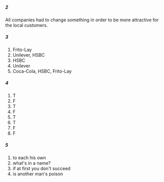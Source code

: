 ##### 2
All companies had to change something in order to be more attractive for the local customers.

##### 3
1. Frito-Lay
2. Unilever, HSBC
3. HSBC
4. Unilever
5. Coca-Cola, HSBC, Frito-Lay

##### 4
1. T
2. F
3. T
4. F
5. T
6. T
7. F
8. F

##### 5
1. to each his own
2. what's in a name?
3. if at first you don't succeed
4. is another man's poison
